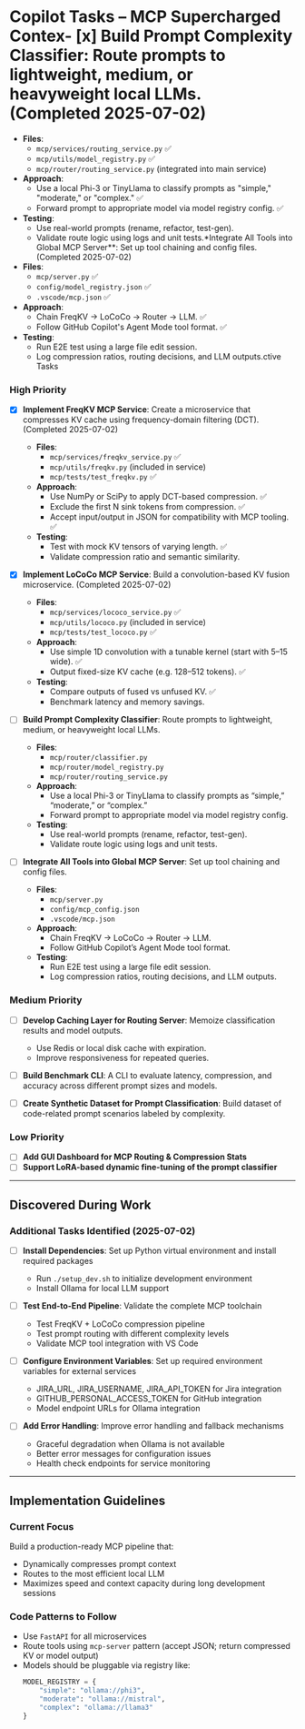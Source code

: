 # Copilot Tasks – MCP Supercharged Contex- [x] **Build Prompt Complexity Classifier**: Route prompts to lightweight, medium, or heavyweight local LLMs. (Completed 2025-07-02)

- **Files**:
  - `mcp/services/routing_service.py` ✅
  - `mcp/utils/model_registry.py` ✅
  - `mcp/router/routing_service.py` (integrated into main service)
- **Approach**:
  - Use a local Phi-3 or TinyLlama to classify prompts as "simple," "moderate," or "complex." ✅
  - Forward prompt to appropriate model via model registry config. ✅
- **Testing**:
  - Use real-world prompts (rename, refactor, test-gen).
  - Validate route logic using logs and unit tests.\*Integrate All Tools into Global MCP Server\*\*: Set up tool chaining and config files. (Completed 2025-07-02)
- **Files**:
  - `mcp/server.py` ✅
  - `config/model_registry.json` ✅
  - `.vscode/mcp.json` ✅
- **Approach**:
  - Chain FreqKV → LoCoCo → Router → LLM. ✅
  - Follow GitHub Copilot's Agent Mode tool format. ✅
- **Testing**:
  - Run E2E test using a large file edit session.
  - Log compression ratios, routing decisions, and LLM outputs.ctive Tasks

### High Priority

- [x] **Implement FreqKV MCP Service**: Create a microservice that compresses KV cache using frequency-domain filtering (DCT). (Completed 2025-07-02)

  - **Files**:
    - `mcp/services/freqkv_service.py` ✅
    - `mcp/utils/freqkv.py` (included in service)
    - `mcp/tests/test_freqkv.py` ✅
  - **Approach**:
    - Use NumPy or SciPy to apply DCT-based compression. ✅
    - Exclude the first N sink tokens from compression. ✅
    - Accept input/output in JSON for compatibility with MCP tooling. ✅
  - **Testing**:
    - Test with mock KV tensors of varying length. ✅
    - Validate compression ratio and semantic similarity.

- [x] **Implement LoCoCo MCP Service**: Build a convolution-based KV fusion microservice. (Completed 2025-07-02)

  - **Files**:
    - `mcp/services/lococo_service.py` ✅
    - `mcp/utils/lococo.py` (included in service)
    - `mcp/tests/test_lococo.py` ✅
  - **Approach**:
    - Use simple 1D convolution with a tunable kernel (start with 5–15 wide). ✅
    - Output fixed-size KV cache (e.g. 128–512 tokens). ✅
  - **Testing**:
    - Compare outputs of fused vs unfused KV. ✅
    - Benchmark latency and memory savings.

- [ ] **Build Prompt Complexity Classifier**: Route prompts to lightweight, medium, or heavyweight local LLMs.

  - **Files**:
    - `mcp/router/classifier.py`
    - `mcp/router/model_registry.py`
    - `mcp/router/routing_service.py`
  - **Approach**:
    - Use a local Phi-3 or TinyLlama to classify prompts as “simple,” “moderate,” or “complex.”
    - Forward prompt to appropriate model via model registry config.
  - **Testing**:
    - Use real-world prompts (rename, refactor, test-gen).
    - Validate route logic using logs and unit tests.

- [ ] **Integrate All Tools into Global MCP Server**: Set up tool chaining and config files.
  - **Files**:
    - `mcp/server.py`
    - `config/mcp_config.json`
    - `.vscode/mcp.json`
  - **Approach**:
    - Chain FreqKV → LoCoCo → Router → LLM.
    - Follow GitHub Copilot’s Agent Mode tool format.
  - **Testing**:
    - Run E2E test using a large file edit session.
    - Log compression ratios, routing decisions, and LLM outputs.

### Medium Priority

- [ ] **Develop Caching Layer for Routing Server**: Memoize classification results and model outputs.

  - Use Redis or local disk cache with expiration.
  - Improve responsiveness for repeated queries.

- [ ] **Build Benchmark CLI**: A CLI to evaluate latency, compression, and accuracy across different prompt sizes and models.

- [ ] **Create Synthetic Dataset for Prompt Classification**: Build dataset of code-related prompt scenarios labeled by complexity.

### Low Priority

- [ ] **Add GUI Dashboard for MCP Routing & Compression Stats**
- [ ] **Support LoRA-based dynamic fine-tuning of the prompt classifier**

---

## Discovered During Work

### Additional Tasks Identified (2025-07-02)

- [ ] **Install Dependencies**: Set up Python virtual environment and install required packages

  - Run `./setup_dev.sh` to initialize development environment
  - Install Ollama for local LLM support

- [ ] **Test End-to-End Pipeline**: Validate the complete MCP toolchain

  - Test FreqKV + LoCoCo compression pipeline
  - Test prompt routing with different complexity levels
  - Validate MCP tool integration with VS Code

- [ ] **Configure Environment Variables**: Set up required environment variables for external services

  - JIRA_URL, JIRA_USERNAME, JIRA_API_TOKEN for Jira integration
  - GITHUB_PERSONAL_ACCESS_TOKEN for GitHub integration
  - Model endpoint URLs for Ollama integration

- [ ] **Add Error Handling**: Improve error handling and fallback mechanisms
  - Graceful degradation when Ollama is not available
  - Better error messages for configuration issues
  - Health check endpoints for service monitoring

---

## Implementation Guidelines

### Current Focus

Build a production-ready MCP pipeline that:

- Dynamically compresses prompt context
- Routes to the most efficient local LLM
- Maximizes speed and context capacity during long development sessions

### Code Patterns to Follow

- Use `FastAPI` for all microservices
- Route tools using `mcp-server` pattern (accept JSON; return compressed KV or model output)
- Models should be pluggable via registry like:
  ```python
  MODEL_REGISTRY = {
      "simple": "ollama://phi3",
      "moderate": "ollama://mistral",
      "complex": "ollama://llama3"
  }
  ```
